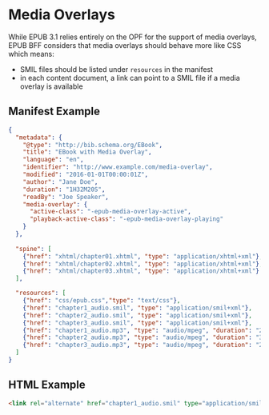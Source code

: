 # Media Overlays

While EPUB 3.1 relies entirely on the OPF for the support of media overlays, EPUB BFF considers that media overlays 
should behave more like CSS which means:

- SMIL files should be listed under `resources` in the manifest
- in each content document, a link can point to a SMIL file if a media overlay is available

## Manifest Example
```json
{
  "metadata": {
    "@type": "http://bib.schema.org/EBook",
    "title": "EBook with Media Overlay",
    "language": "en",
    "identifier": "http://www.example.com/media-overlay",
    "modified": "2016-01-01T00:00:01Z",
    "author": "Jane Doe",
    "duration": "1H32M20S",
    "readBy": "Joe Speaker",
    "media-overlay": {
      "active-class": "-epub-media-overlay-active",
      "playback-active-class": "-epub-media-overlay-playing"
    }
  },
  
  "spine": [
    {"href": "xhtml/chapter01.xhtml", "type": "application/xhtml+xml"},
    {"href": "xhtml/chapter02.xhtml", "type": "application/xhtml+xml"},
    {"href": "xhtml/chapter03.xhtml", "type": "application/xhtml+xml"}
  ],

  "resources": [
    {"href": "css/epub.css","type": "text/css"}, 
    {"href": "chapter1_audio.smil", "type": "application/smil+xml"}, 
    {"href": "chapter2_audio.smil", "type": "application/smil+xml"}, 
    {"href": "chapter3_audio.smil", "type": "application/smil+xml"}, 
    {"href": "chapter1_audio.mp3", "type": "audio/mpeg", "duration": "29M"},
    {"href": "chapter2_audio.mp3", "type": "audio/mpeg", "duration": "34M"}, 
    {"href": "chapter3_audio.mp3", "type": "audio/mpeg", "duration": "29M20S"}
  ]
}
```

## HTML Example

```html
<link rel="alternate" href="chapter1_audio.smil" type="application/smil+xml" />
```
